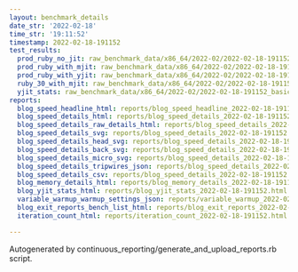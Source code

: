 ```yaml
---
layout: benchmark_details
date_str: '2022-02-18'
time_str: '19:11:52'
timestamp: 2022-02-18-191152
test_results:
  prod_ruby_no_jit: raw_benchmark_data/x86_64/2022-02/2022-02-18-191152_basic_benchmark_prod_ruby_no_jit.json
  prod_ruby_with_mjit: raw_benchmark_data/x86_64/2022-02/2022-02-18-191152_basic_benchmark_prod_ruby_with_mjit.json
  prod_ruby_with_yjit: raw_benchmark_data/x86_64/2022-02/2022-02-18-191152_basic_benchmark_prod_ruby_with_yjit.json
  ruby_30_with_mjit: raw_benchmark_data/x86_64/2022-02/2022-02-18-191152_basic_benchmark_ruby_30_with_mjit.json
  yjit_stats: raw_benchmark_data/x86_64/2022-02/2022-02-18-191152_basic_benchmark_yjit_stats.json
reports:
  blog_speed_headline_html: reports/blog_speed_headline_2022-02-18-191152.html
  blog_speed_details_html: reports/blog_speed_details_2022-02-18-191152.html
  blog_speed_details_raw_details_html: reports/blog_speed_details_2022-02-18-191152.raw_details.html
  blog_speed_details_svg: reports/blog_speed_details_2022-02-18-191152.svg
  blog_speed_details_head_svg: reports/blog_speed_details_2022-02-18-191152.head.svg
  blog_speed_details_back_svg: reports/blog_speed_details_2022-02-18-191152.back.svg
  blog_speed_details_micro_svg: reports/blog_speed_details_2022-02-18-191152.micro.svg
  blog_speed_details_tripwires_json: reports/blog_speed_details_2022-02-18-191152.tripwires.json
  blog_speed_details_csv: reports/blog_speed_details_2022-02-18-191152.csv
  blog_memory_details_html: reports/blog_memory_details_2022-02-18-191152.html
  blog_yjit_stats_html: reports/blog_yjit_stats_2022-02-18-191152.html
  variable_warmup_warmup_settings_json: reports/variable_warmup_2022-02-18-191152.warmup_settings.json
  blog_exit_reports_bench_list_html: reports/blog_exit_reports_2022-02-18-191152.bench_list.html
  iteration_count_html: reports/iteration_count_2022-02-18-191152.html

---
```

Autogenerated by continuous_reporting/generate_and_upload_reports.rb script.
